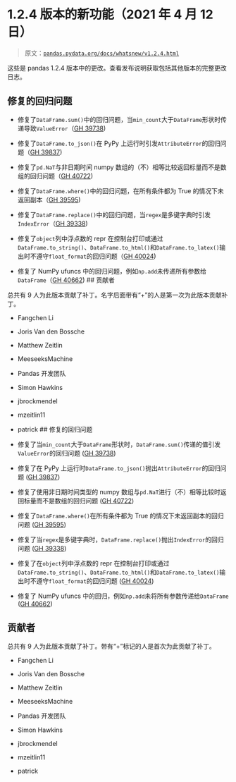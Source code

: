 # 1.2.4 版本的新功能（2021 年 4 月 12 日）

> 原文：[`pandas.pydata.org/docs/whatsnew/v1.2.4.html`](https://pandas.pydata.org/docs/whatsnew/v1.2.4.html)

这些是 pandas 1.2.4 版本中的更改。查看发布说明获取包括其他版本的完整更改日志。

## 修复的回归问题

+   修复了`DataFrame.sum()`中的回归问题，当`min_count`大于`DataFrame`形状时传递导致`ValueError`（[GH 39738](https://github.com/pandas-dev/pandas/issues/39738))

+   修复了`DataFrame.to_json()`在 PyPy 上运行时引发`AttributeError`的回归问题（[GH 39837](https://github.com/pandas-dev/pandas/issues/39837))

+   修复了`pd.NaT`与非日期时间 numpy 数组的（不）相等比较返回标量而不是数组的回归问题（[GH 40722](https://github.com/pandas-dev/pandas/issues/40722))

+   修复了`DataFrame.where()`中的回归问题，在所有条件都为 True 的情况下未返回副本（[GH 39595](https://github.com/pandas-dev/pandas/issues/39595))

+   修复了`DataFrame.replace()`中的回归问题，当`regex`是多键字典时引发`IndexError`（[GH 39338](https://github.com/pandas-dev/pandas/issues/39338))

+   修复了`object`列中浮点数的 repr 在控制台打印或通过`DataFrame.to_string()`、`DataFrame.to_html()`和`DataFrame.to_latex()`输出时不遵守`float_format`的回归问题（[GH 40024](https://github.com/pandas-dev/pandas/issues/40024))

+   修复了 NumPy ufuncs 中的回归问题，例如`np.add`未传递所有参数给`DataFrame`（[GH 40662](https://github.com/pandas-dev/pandas/issues/40662))  ## 贡献者

总共有 9 人为此版本贡献了补丁。名字后面带有“+”的人是第一次为此版本贡献补丁。

+   Fangchen Li

+   Joris Van den Bossche

+   Matthew Zeitlin

+   MeeseeksMachine

+   Pandas 开发团队

+   Simon Hawkins

+   jbrockmendel

+   mzeitlin11

+   patrick  ## 修复的回归问题

+   修复了当`min_count`大于`DataFrame`形状时，`DataFrame.sum()`传递的值引发`ValueError`的回归问题 ([GH 39738](https://github.com/pandas-dev/pandas/issues/39738))

+   修复了在 PyPy 上运行时`DataFrame.to_json()`抛出`AttributeError`的回归问题 ([GH 39837](https://github.com/pandas-dev/pandas/issues/39837))

+   修复了使用非日期时间类型的 numpy 数组与`pd.NaT`进行（不）相等比较时返回标量而不是数组的回归问题 ([GH 40722](https://github.com/pandas-dev/pandas/issues/40722))

+   修复了`DataFrame.where()`在所有条件都为 True 的情况下未返回副本的回归问题 ([GH 39595](https://github.com/pandas-dev/pandas/issues/39595))

+   修复了当`regex`是多键字典时，`DataFrame.replace()`抛出`IndexError`的回归问题 ([GH 39338](https://github.com/pandas-dev/pandas/issues/39338))

+   修复了在`object`列中浮点数的 repr 在控制台打印或通过`DataFrame.to_string()`、`DataFrame.to_html()`和`DataFrame.to_latex()`输出时不遵守`float_format`的回归问题 ([GH 40024](https://github.com/pandas-dev/pandas/issues/40024))

+   修复了 NumPy ufuncs 中的回归，例如`np.add`未将所有参数传递给`DataFrame` ([GH 40662](https://github.com/pandas-dev/pandas/issues/40662))

## 贡献者

总共有 9 人为此版本贡献了补丁。带有“+”标记的人是首次为此贡献了补丁。

+   Fangchen Li

+   Joris Van den Bossche

+   Matthew Zeitlin

+   MeeseeksMachine

+   Pandas 开发团队

+   Simon Hawkins

+   jbrockmendel

+   mzeitlin11

+   patrick
